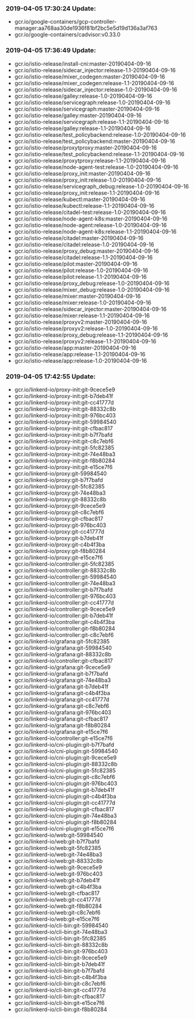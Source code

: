 ### 2019-04-05 17:30:24 Update:

- gcr.io/google-containers/gcp-controller-manager:aa768aa30de1936f81bf2bc5e5d19d136a3af763
- gcr.io/google-containers/cadvisor:v0.33.0
### 2019-04-05 17:36:49 Update:

- gcr.io/istio-release/install-cni:master-20190404-09-16
- gcr.io/istio-release/sidecar_injector:release-1.1-20190404-09-16
- gcr.io/istio-release/mixer_codegen:master-20190404-09-16
- gcr.io/istio-release/mixer_codegen:release-1.1-20190404-09-16
- gcr.io/istio-release/sidecar_injector:release-1.0-20190404-09-16
- gcr.io/istio-release/galley:release-1.0-20190404-09-16
- gcr.io/istio-release/servicegraph:release-1.0-20190404-09-16
- gcr.io/istio-release/servicegraph:master-20190404-09-16
- gcr.io/istio-release/galley:master-20190404-09-16
- gcr.io/istio-release/servicegraph:release-1.1-20190404-09-16
- gcr.io/istio-release/galley:release-1.1-20190404-09-16
- gcr.io/istio-release/test_policybackend:release-1.0-20190404-09-16
- gcr.io/istio-release/test_policybackend:master-20190404-09-16
- gcr.io/istio-release/proxytproxy:master-20190404-09-16
- gcr.io/istio-release/test_policybackend:release-1.1-20190404-09-16
- gcr.io/istio-release/proxytproxy:release-1.1-20190404-09-16
- gcr.io/istio-release/node-agent-test:release-1.0-20190404-09-16
- gcr.io/istio-release/proxy_init:master-20190404-09-16
- gcr.io/istio-release/proxy_init:release-1.0-20190404-09-16
- gcr.io/istio-release/servicegraph_debug:release-1.0-20190404-09-16
- gcr.io/istio-release/proxy_init:release-1.1-20190404-09-16
- gcr.io/istio-release/kubectl:master-20190404-09-16
- gcr.io/istio-release/kubectl:release-1.1-20190404-09-16
- gcr.io/istio-release/citadel-test:release-1.0-20190404-09-16
- gcr.io/istio-release/node-agent-k8s:master-20190404-09-16
- gcr.io/istio-release/node-agent:release-1.0-20190404-09-16
- gcr.io/istio-release/node-agent-k8s:release-1.1-20190404-09-16
- gcr.io/istio-release/citadel:master-20190404-09-16
- gcr.io/istio-release/citadel:release-1.0-20190404-09-16
- gcr.io/istio-release/proxy_debug:master-20190404-09-16
- gcr.io/istio-release/citadel:release-1.1-20190404-09-16
- gcr.io/istio-release/pilot:master-20190404-09-16
- gcr.io/istio-release/pilot:release-1.0-20190404-09-16
- gcr.io/istio-release/pilot:release-1.1-20190404-09-16
- gcr.io/istio-release/proxy_debug:release-1.0-20190404-09-16
- gcr.io/istio-release/mixer_debug:release-1.0-20190404-09-16
- gcr.io/istio-release/mixer:master-20190404-09-16
- gcr.io/istio-release/mixer:release-1.0-20190404-09-16
- gcr.io/istio-release/sidecar_injector:master-20190404-09-16
- gcr.io/istio-release/mixer:release-1.1-20190404-09-16
- gcr.io/istio-release/proxyv2:master-20190404-09-16
- gcr.io/istio-release/proxyv2:release-1.0-20190404-09-16
- gcr.io/istio-release/proxy_debug:release-1.1-20190404-09-16
- gcr.io/istio-release/proxyv2:release-1.1-20190404-09-16
- gcr.io/istio-release/app:master-20190404-09-16
- gcr.io/istio-release/app:release-1.1-20190404-09-16
- gcr.io/istio-release/app:release-1.0-20190404-09-16
### 2019-04-05 17:42:55 Update:

- gcr.io/linkerd-io/proxy-init:git-9cece5e9
- gcr.io/linkerd-io/proxy-init:git-b7deb41f
- gcr.io/linkerd-io/proxy-init:git-cc41777d
- gcr.io/linkerd-io/proxy-init:git-88332c8b
- gcr.io/linkerd-io/proxy-init:git-976bc403
- gcr.io/linkerd-io/proxy-init:git-59984540
- gcr.io/linkerd-io/proxy-init:git-cfbac817
- gcr.io/linkerd-io/proxy-init:git-b7f7bafd
- gcr.io/linkerd-io/proxy-init:git-c8c7ebf6
- gcr.io/linkerd-io/proxy-init:git-5fc82385
- gcr.io/linkerd-io/proxy-init:git-74e48ba3
- gcr.io/linkerd-io/proxy-init:git-f8b80284
- gcr.io/linkerd-io/proxy-init:git-e15ce7f6
- gcr.io/linkerd-io/proxy:git-59984540
- gcr.io/linkerd-io/proxy:git-b7f7bafd
- gcr.io/linkerd-io/proxy:git-5fc82385
- gcr.io/linkerd-io/proxy:git-74e48ba3
- gcr.io/linkerd-io/proxy:git-88332c8b
- gcr.io/linkerd-io/proxy:git-9cece5e9
- gcr.io/linkerd-io/proxy:git-c8c7ebf6
- gcr.io/linkerd-io/proxy:git-cfbac817
- gcr.io/linkerd-io/proxy:git-976bc403
- gcr.io/linkerd-io/proxy:git-cc41777d
- gcr.io/linkerd-io/proxy:git-b7deb41f
- gcr.io/linkerd-io/proxy:git-c4b4f3ba
- gcr.io/linkerd-io/proxy:git-f8b80284
- gcr.io/linkerd-io/proxy:git-e15ce7f6
- gcr.io/linkerd-io/controller:git-5fc82385
- gcr.io/linkerd-io/controller:git-88332c8b
- gcr.io/linkerd-io/controller:git-59984540
- gcr.io/linkerd-io/controller:git-74e48ba3
- gcr.io/linkerd-io/controller:git-b7f7bafd
- gcr.io/linkerd-io/controller:git-976bc403
- gcr.io/linkerd-io/controller:git-cc41777d
- gcr.io/linkerd-io/controller:git-9cece5e9
- gcr.io/linkerd-io/controller:git-b7deb41f
- gcr.io/linkerd-io/controller:git-c4b4f3ba
- gcr.io/linkerd-io/controller:git-f8b80284
- gcr.io/linkerd-io/controller:git-c8c7ebf6
- gcr.io/linkerd-io/grafana:git-5fc82385
- gcr.io/linkerd-io/grafana:git-59984540
- gcr.io/linkerd-io/grafana:git-88332c8b
- gcr.io/linkerd-io/controller:git-cfbac817
- gcr.io/linkerd-io/grafana:git-9cece5e9
- gcr.io/linkerd-io/grafana:git-b7f7bafd
- gcr.io/linkerd-io/grafana:git-74e48ba3
- gcr.io/linkerd-io/grafana:git-b7deb41f
- gcr.io/linkerd-io/grafana:git-c4b4f3ba
- gcr.io/linkerd-io/grafana:git-cc41777d
- gcr.io/linkerd-io/grafana:git-c8c7ebf6
- gcr.io/linkerd-io/grafana:git-976bc403
- gcr.io/linkerd-io/grafana:git-cfbac817
- gcr.io/linkerd-io/grafana:git-f8b80284
- gcr.io/linkerd-io/grafana:git-e15ce7f6
- gcr.io/linkerd-io/controller:git-e15ce7f6
- gcr.io/linkerd-io/cni-plugin:git-b7f7bafd
- gcr.io/linkerd-io/cni-plugin:git-59984540
- gcr.io/linkerd-io/cni-plugin:git-9cece5e9
- gcr.io/linkerd-io/cni-plugin:git-88332c8b
- gcr.io/linkerd-io/cni-plugin:git-5fc82385
- gcr.io/linkerd-io/cni-plugin:git-c8c7ebf6
- gcr.io/linkerd-io/cni-plugin:git-976bc403
- gcr.io/linkerd-io/cni-plugin:git-b7deb41f
- gcr.io/linkerd-io/cni-plugin:git-c4b4f3ba
- gcr.io/linkerd-io/cni-plugin:git-cc41777d
- gcr.io/linkerd-io/cni-plugin:git-cfbac817
- gcr.io/linkerd-io/cni-plugin:git-74e48ba3
- gcr.io/linkerd-io/cni-plugin:git-f8b80284
- gcr.io/linkerd-io/cni-plugin:git-e15ce7f6
- gcr.io/linkerd-io/web:git-59984540
- gcr.io/linkerd-io/web:git-b7f7bafd
- gcr.io/linkerd-io/web:git-5fc82385
- gcr.io/linkerd-io/web:git-74e48ba3
- gcr.io/linkerd-io/web:git-88332c8b
- gcr.io/linkerd-io/web:git-9cece5e9
- gcr.io/linkerd-io/web:git-976bc403
- gcr.io/linkerd-io/web:git-b7deb41f
- gcr.io/linkerd-io/web:git-c4b4f3ba
- gcr.io/linkerd-io/web:git-cfbac817
- gcr.io/linkerd-io/web:git-cc41777d
- gcr.io/linkerd-io/web:git-f8b80284
- gcr.io/linkerd-io/web:git-c8c7ebf6
- gcr.io/linkerd-io/web:git-e15ce7f6
- gcr.io/linkerd-io/cli-bin:git-59984540
- gcr.io/linkerd-io/cli-bin:git-74e48ba3
- gcr.io/linkerd-io/cli-bin:git-5fc82385
- gcr.io/linkerd-io/cli-bin:git-88332c8b
- gcr.io/linkerd-io/cli-bin:git-976bc403
- gcr.io/linkerd-io/cli-bin:git-9cece5e9
- gcr.io/linkerd-io/cli-bin:git-b7deb41f
- gcr.io/linkerd-io/cli-bin:git-b7f7bafd
- gcr.io/linkerd-io/cli-bin:git-c4b4f3ba
- gcr.io/linkerd-io/cli-bin:git-c8c7ebf6
- gcr.io/linkerd-io/cli-bin:git-cc41777d
- gcr.io/linkerd-io/cli-bin:git-cfbac817
- gcr.io/linkerd-io/cli-bin:git-e15ce7f6
- gcr.io/linkerd-io/cli-bin:git-f8b80284
